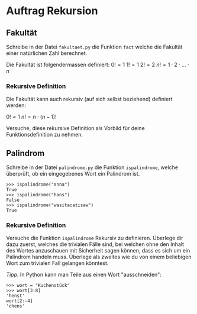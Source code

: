 # Auftrag Rekursion

## Fakultät

Schreibe in der Datei `fakultaet.py` die Funktion `fact` welche die Fakultät einer natürlichen Zahl berechnet.

Die Fakultät ist folgendermassen definiert:
$0! = 1$
$1! = 1$
$2! = 2$
$n! = 1\cdot2\cdot\ldots\cdot n$

### Rekursive Definition

Die Fakultät kann auch rekursiv (auf sich selbst beziehend) definiert werden:

$0! = 1$
$n! = n\cdot (n-1)!$

Versuche, diese rekursive Definition als Vorbild für deine Funktionsdefinition zu nehmen.

## Palindrom

Schreibe in der Datei `palindrome.py` die Funktion `ispalindrome`, welche überprüft, ob ein eingegebenes Wort ein Palindrom ist.

```
>>> ispalindrome("anna")
True
>>> ispalindrome("hans")
False
>>> ispalindrome("wasitacatisaw")
True
```

### Rekursive Definition

Versuche die Funktion `ispalindrome` Rekursiv zu definieren. Überlege dir dazu zuerst, welches die trivialen Fälle sind, bei welchen ohne den Inhalt des Wortes anzuschauen mit Sicherheit sagen können, dass es sich um ein Palindrom handeln muss. Überlege als zweites wie du von einem beliebigen Wort zum trivialen Fall gelangen könntest.

_Tipp:_ In Python kann man Teile aus einen Wort "ausschneiden":

```
>>> wort = "Kuchenstück"
>>> wort[3:8]
'henst'
wort[2:-4]
'chens'
```
